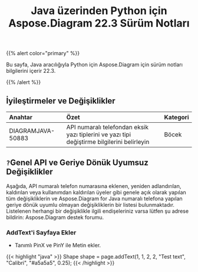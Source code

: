 ﻿---
title: Java üzerinden Python için Aspose.Diagram 22.3 Sürüm Notları
type: docs
weight: 25
url: /tr/java/aspose-diagram-for-python-via-java-22-3-release-notes/
---
{{% alert color="primary" %}}

Bu sayfa, Java aracılığıyla Python için Aspose.Diagram için sürüm notları bilgilerini içerir 22.3.

{{% /alert %}}
## **İyileştirmeler ve Değişiklikler**  ##

|**Anahtar**|**Özet**|**Kategori**|
|:- |:- |:- |
|DIAGRAMJAVA-50883|API numaralı telefondan eksik yazı tiplerini ve yazı tipi değiştirme bilgilerini belirleyin|Böcek|

## `?`**Genel API ve Geriye Dönük Uyumsuz Değişiklikler**
Aşağıda, API numaralı telefon numarasına eklenen, yeniden adlandırılan, kaldırılan veya kullanımdan kaldırılan üyeler gibi genele açık olarak yapılan tüm değişikliklerin ve Aspose.Diagram for Java numaralı telefona yapılan geriye dönük uyumlu olmayan değişikliklerin bir listesi bulunmaktadır. Listelenen herhangi bir değişiklikle ilgili endişeleriniz varsa lütfen şu adrese bildirin: Aspose.Diagram destek forumu.

### **AddText'i Sayfaya Ekler**
- Tanımlı PinX ve PinY ile Metin ekler.

{{< highlight "java" >}}
Shape shape = page.addText(1, 1, 2, 2, "Test text", "Calibri", "#a5a5a5", 0.25);
{{< /highlight >}}

